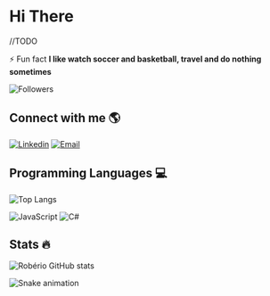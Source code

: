 # **Hi There**

//TODO

⚡ Fun fact **I like watch soccer and basketball, travel and do nothing sometimes**

![Followers](https://img.shields.io/github/followers/roberioz?logo=github&style=for-the-badge)

## **Connect with me** 🌎

[![Linkedin](https://img.shields.io/badge/LinkedIn-0077B5?style=for-the-badge&logo=linkedin&logoColor=white)](https://www.linkedin.com/in/roberioz/)
[![Email](https://img.shields.io/badge/Microsoft_Outlook-0078D4?style=for-the-badge&logo=microsoft-outlook&logoColor=white)](mailto:roberio.pb@hotmail.com)


## **Programming Languages** :computer:

![Top Langs](https://github-readme-stats.vercel.app/api/top-langs/?username=roberioz&layout=compact&langs_counts=16&theme=dark)

![JavaScript](https://img.shields.io/badge/JavaScript-323330?style=for-the-badge&logo=javascript&logoColor=F7DF1E)
![C#](https://img.shields.io/badge/C%23-239120?style=for-the-badge&logo=c-sharp&logoColor=white)

## **Stats** 🔥

![Robério GitHub stats](https://github-readme-stats.vercel.app/api?username=roberioz&show_icons=true&theme=dark&include_all_commits=true&count_private=true)


![Snake animation](https://github.com/roberioz/roberioz/blob/output/github-contribution-grid-snake.svg)

